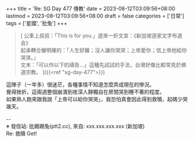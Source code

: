 +++
title = 'Re: SG Day 477 傳教'
date = 2023-08-12T03:09:56+08:00
lastmod = 2023-08-12T03:09:56+08:00
draft = false
categories = ['日常']
tags = ['星國', '批兔']
+++
> [
公車上叔叔：「This is for you.」遞來一折文宣：《新加坡逐家文字布道会》<br>
起承轉合蠻明確的：「人生好難；沒人讓你哭哭；上帝愛你；信上帝他給你哭哭。」<br>
文末：「可以作以下的禱告…」這種先試試的手法，台灣好像比較常見於佛道宗教。
]({{<ref "sg-day-477">}})

這陣子（一年多）很迷茫，各種事情不知道怎麼弄成現在的慘況。<br>
覺得挫折，這兩週整個崩潰到夜深人靜獨自在房間哭到睡不著的程度。<br>
如果熟人跑來跟我說「上帝可以給你哭哭」，我恐怕真會因此得到救犢，起碼少哭幾天。<br>
<br>
--<br>
※ 發信站: 批踢踢兔(ptt2.cc), 來自: xxx.xxx.xxx.xxx (新加坡)<br>
Re: 救贖 Get!<br>
